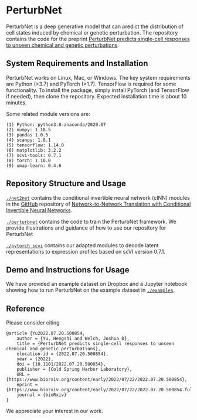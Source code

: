 # PerturbNet
PerturbNet is a deep generative model that can predict the distribution of cell states induced by chemical or genetic perturbation. The repository contains the code for the preprint [PerturbNet predicts single-cell responses to unseen chemical and genetic perturbations](https://www.biorxiv.org/content/10.1101/2022.07.20.500854v2). 

## System Requirements and Installation
PerturbNet works on Linux, Mac, or Windows. The key system requirements are Python (>3.7) and PyTorch (>1.7). TensorFlow is required for some functionality.
To install the package, simply install PyTorch (and TensorFlow if needed), then clone the repository. Expected installation time is about 10 minutes.

Some related module versions are: 
```
(1) Python: python3.8-anaconda/2020.07
(2) numpy: 1.18.5
(3) pandas 1.0.5
(4) scanpy: 1.8.1
(5) tensorflow: 1.14.0 
(6) matplotlib: 3.2.2
(7) scvi-tools: 0.7.1
(8) torch: 1.10.0
(9) umap-learn: 0.4.6
```

## Repository Structure and Usage

[`./net2net`](https://github.com/welch-lab/PerturbNet/tree/main/net2net) contains the conditional invertible neural network (cINN) modules in the [GitHub](https://github.com/CompVis/net2net/tree/master/net2net) repository of [Network-to-Network Translation with Conditional Invertible Neural Networks](https://arxiv.org/abs/2005.13580). 

[`./perturbnet`](https://github.com/welch-lab/PerturbNet/tree/main/perturbnet) contains the code to train the PerturbNet framework. We provide illustrations and guidance of how to use our repository for PerturbNet

[`./pytorch_scvi`](https://github.com/welch-lab/PerturbNet/tree/main/pytorch_scvi) contains our adapted modules to decode latent representations to expression profiles based on scVI version 0.7.1.

## Demo and Instructions for Usage
We have provided an example dataset on Dropbox and a Jupyter notebook showing how to run PerturbNet on the example dataset in 
[`./examples`](https://github.com/welch-lab/PerturbNet/tree/main/examples). 

## Reference

Please consider citing

```
@article {Yu2022.07.20.500854,
	author = {Yu, Hengshi and Welch, Joshua D},
	title = {PerturbNet predicts single-cell responses to unseen chemical and genetic perturbations},
	elocation-id = {2022.07.20.500854},
	year = {2022},
	doi = {10.1101/2022.07.20.500854},
	publisher = {Cold Spring Harbor Laboratory},
	URL = {https://www.biorxiv.org/content/early/2022/07/22/2022.07.20.500854},
	eprint = {https://www.biorxiv.org/content/early/2022/07/22/2022.07.20.500854.full.pdf},
	journal = {bioRxiv}
}

```
We appreciate your interest in our work. 
